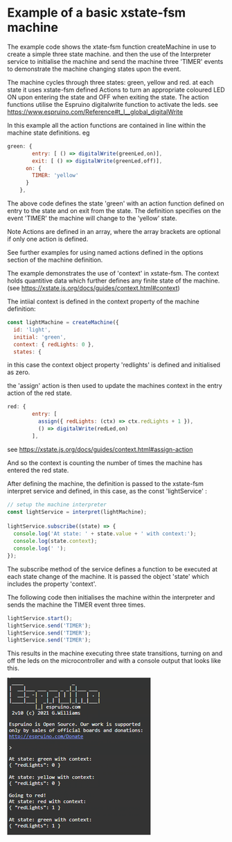 # Example of a basic xstate-fsm machine

The example code shows the xtate-fsm function createMachine in use to create a simple three state machine.
and then the use of the Interpreter service to initialise the machine and send the machine three 'TIMER' events
to demonstrate the machine changing states upon the event.

The machine cycles through three states: green, yellow and red.
at each state it uses xstate-fsm defined Actions to turn an appropriate coloured LED ON upon entering the state 
and OFF when exiting the state.
The action functions utilise the Espruino digitalwrite  function to activate the leds.
see <https://www.espruino.com/Reference#t_l__global_digitalWrite> 


In this example all the action functions are contained in line within the machine state definitions.  eg
```javascript
green: {
        entry: [ () => digitalWrite(greenLed,on)],
        exit: [ () => digitalWrite(greenLed,off)],
      on: {
        TIMER: 'yellow'
      }
    },
```
The above code defines the state 'green' with an action function defined  on entry to the state and on exit from the state.  The definition specifies  on the event 'TIMER' the machine will change to the 'yellow' state.

Note Actions are defined in an array, where the array brackets are optional if only one action is defined.

See further examples for using named actions defined in the options section of the machine definition.

The example demonstrates the use of 'context' in xstate-fsm. The context holds quantitive data which further defines any finite state of the machine. 
(see <https://xstate.js.org/docs/guides/context.html#context>)

The intiial context is defined in the context property of the machine definition:

````javascript
const lightMachine = createMachine({
  id: 'light',
  initial: 'green',
  context: { redLights: 0 },
  states: {
````
in this case the context object property 'redlights' is defined and initialised as zero. 

the 'assign' action is then used to update the machines context in the entry action of the red state.

````javascript
red: {
        entry: [
          assign({ redLights: (ctx) => ctx.redLights + 1 }),
          () => digitalWrite(redLed,on)
        ],

````
see <https://xstate.js.org/docs/guides/context.html#assign-action>

And so the context is counting the number of times the machine has entered the red state.


After defining the machine, the definition is passed to the xstate-fsm interpret service and defined, in this case, as the const 'lightService' :

```javascript
// setup the machine interpreter
const lightService = interpret(lightMachine);

lightService.subscribe((state) => {
  console.log('At state: ' + state.value + ' with context:');
  console.log(state.context);
  console.log(' ');
});
```
The subscribe method of the service defines a function to be executed at each state change of the machine.  It is passed the object 'state' which includes the property 'context'.

The following code then initialises the machine within the interpreter and sends the machine the TIMER event three times.

```javascript
lightService.start();
lightService.send('TIMER');
lightService.send('TIMER');
lightService.send('TIMER');
```

This results in the machine executing three state transitions, turning on and off the leds on the microcontroller and with a console output that looks like this.

![](./consoleOutput.PNG)
